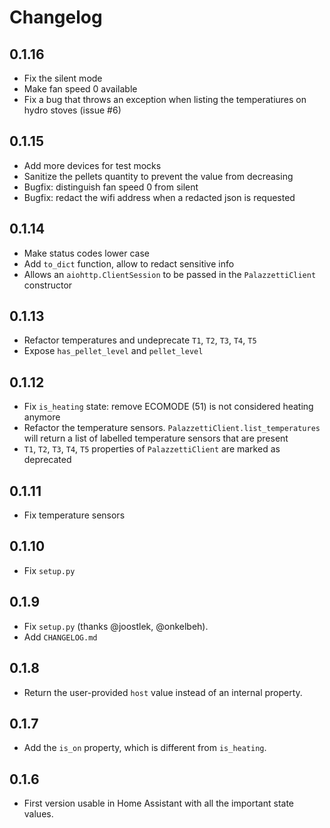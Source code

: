 # Changelog

## 0.1.16
* Fix the silent mode
* Make fan speed 0 available
* Fix a bug that throws an exception when listing the temperatiures on hydro stoves (issue #6)

## 0.1.15
* Add more devices for test mocks
* Sanitize the pellets quantity to prevent the value from decreasing
* Bugfix: distinguish fan speed 0 from silent
* Bugfix: redact the wifi address when a redacted json is requested

## 0.1.14
* Make status codes lower case
* Add `to_dict` function, allow to redact sensitive info
* Allows an `aiohttp.ClientSession` to be passed in the `PalazzettiClient` constructor

## 0.1.13
* Refactor temperatures and undeprecate `T1`, `T2`, `T3`, `T4`, `T5`
* Expose `has_pellet_level` and `pellet_level`

## 0.1.12
* Fix `is_heating` state: remove ECOMODE (51) is not considered heating anymore
* Refactor the temperature sensors. `PalazzettiClient.list_temperatures` will return a list of labelled temperature sensors that are present
* `T1`, `T2`, `T3`, `T4`, `T5` properties of `PalazzettiClient` are marked as deprecated

## 0.1.11
* Fix temperature sensors

## 0.1.10
* Fix `setup.py`

## 0.1.9
* Fix `setup.py` (thanks @joostlek, @onkelbeh).
* Add `CHANGELOG.md`

## 0.1.8
* Return the user-provided `host` value instead of an internal property.

## 0.1.7
* Add the `is_on` property, which is different from `is_heating`.

## 0.1.6
* First version usable in Home Assistant with all the important state values.